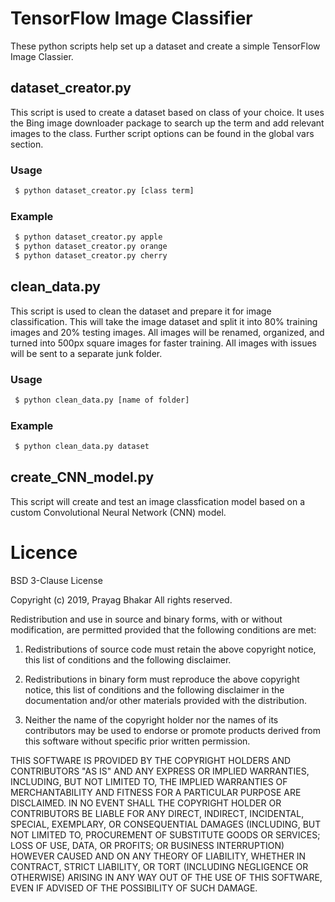 # TensorFlow Image Classifier
These python scripts help set up a dataset and create a simple TensorFlow Image Classier.

## dataset_creator.py
This script is used to create a dataset based on class of your choice. It uses the Bing image downloader package to search up the term and add relevant images to the class. 
Further script options can be found in the global vars section.

### Usage
``` bash
 $ python dataset_creator.py [class term]
```
### Example
``` bash
 $ python dataset_creator.py apple
 $ python dataset_creator.py orange
 $ python dataset_creator.py cherry
```

## clean_data.py
This script is used to clean the dataset and prepare it for image classification. This will take the image dataset and split it into 80% training images and 20% testing images. All images will be renamed, organized, and turned into 500px square images for faster training. All images with issues will be sent to a separate junk folder.

### Usage
``` bash
 $ python clean_data.py [name of folder]
```
### Example
``` bash
 $ python clean_data.py dataset
```

## create_CNN_model.py
This script will create and test an image classfication model based on a custom Convolutional Neural Network (CNN) model. 

# Licence

BSD 3-Clause License

Copyright (c) 2019, Prayag Bhakar
All rights reserved.

Redistribution and use in source and binary forms, with or without
modification, are permitted provided that the following conditions are met:

1. Redistributions of source code must retain the above copyright notice, this
   list of conditions and the following disclaimer.

2. Redistributions in binary form must reproduce the above copyright notice,
   this list of conditions and the following disclaimer in the documentation
   and/or other materials provided with the distribution.

3. Neither the name of the copyright holder nor the names of its
   contributors may be used to endorse or promote products derived from
   this software without specific prior written permission.

THIS SOFTWARE IS PROVIDED BY THE COPYRIGHT HOLDERS AND CONTRIBUTORS "AS IS"
AND ANY EXPRESS OR IMPLIED WARRANTIES, INCLUDING, BUT NOT LIMITED TO, THE
IMPLIED WARRANTIES OF MERCHANTABILITY AND FITNESS FOR A PARTICULAR PURPOSE ARE
DISCLAIMED. IN NO EVENT SHALL THE COPYRIGHT HOLDER OR CONTRIBUTORS BE LIABLE
FOR ANY DIRECT, INDIRECT, INCIDENTAL, SPECIAL, EXEMPLARY, OR CONSEQUENTIAL
DAMAGES (INCLUDING, BUT NOT LIMITED TO, PROCUREMENT OF SUBSTITUTE GOODS OR
SERVICES; LOSS OF USE, DATA, OR PROFITS; OR BUSINESS INTERRUPTION) HOWEVER
CAUSED AND ON ANY THEORY OF LIABILITY, WHETHER IN CONTRACT, STRICT LIABILITY,
OR TORT (INCLUDING NEGLIGENCE OR OTHERWISE) ARISING IN ANY WAY OUT OF THE USE
OF THIS SOFTWARE, EVEN IF ADVISED OF THE POSSIBILITY OF SUCH DAMAGE.

